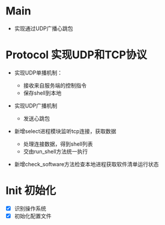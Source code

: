 # Main

* 实现通过UDP广播心跳包

# Protocol 实现UDP和TCP协议

* 实现UDP单播机制：
  * 接收来自服务端的控制指令
  * 保存shell到本地
* 实现UDP广播机制
  * 发送心跳包
  
* 新增select进程模块监听tcp连接，获取数据
  * 处理连接数据，得到shell列表
  * 交由run_shell方法统一执行
* 新增check_software方法检查本地进程获取软件清单运行状态

# Init 初始化

* [x] 识别操作系统
* [x] 初始化配置文件
